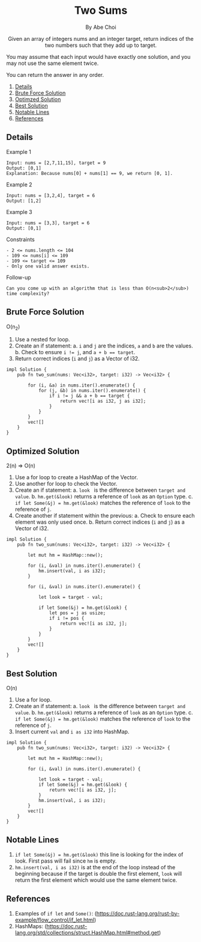 <div align="center">
<h1>Two Sums</h1>
<p>By Abe Choi</p>
</div>

<p align="center">
Given an array of integers nums and an integer target, return indices of the two numbers such that they add up to target.

You may assume that each input would have exactly one solution, and you may not use the same element twice.

You can return the answer in any order.
</p>

1.  [Details](#details)
2.  [Brute Force Solution](#brute-force-solution)
3.  [Optimzed Solution](#optimized-solution)
4.  [Best Solution](#best-solution)
5.  [Notable Lines](#notable-lines)
6.  [References](#references)


## Details

Example 1
```
Input: nums = [2,7,11,15], target = 9
Output: [0,1]
Explanation: Because nums[0] + nums[1] == 9, we return [0, 1].
```

Example 2
```
Input: nums = [3,2,4], target = 6
Output: [1,2]
```

Example 3
```
Input: nums = [3,3], target = 6
Output: [0,1]
```

Constraints
```
- 2 <= nums.length <= 104
- 109 <= nums[i] <= 109
- 109 <= target <= 109
- Only one valid answer exists.
```

Follow-up
```
Can you come up with an algorithm that is less than O(n<sub>2</sub>) time complexity?
```

## Brute Force Solution

O(n<sub>2</sub>)

1. Use a nested for loop.
2. Create an if statement:
   a. `i` and `j` are the indices, `a` and `b` are the values.
   b. Check to ensure `i != j`, and `a + b == target`.
3. Return correct indices (`i` and `j`) as a Vector of i32.

```
impl Solution {
    pub fn two_sum(nums: Vec<i32>, target: i32) -> Vec<i32> {
        
        for (i, &a) in nums.iter().enumerate() {
            for (j, &b) in nums.iter().enumerate() {
                if i != j && a + b == target {
                    return vec![i as i32, j as i32];
                }
            }    
        }
        vec![]
    }
}
```

## Optimized Solution

2(n) => O(n)

1. Use a for loop to create a HashMap of the Vector.
2. Use another for loop to check the Vector.
3. Create an if statement:
   a. `look ` is the difference between `target and value`.
   b. `hm.get(&look)` returns a reference of `look` as an `Option` type.
   c. `if let Some(&j) = hm.get(&look)` matches the reference of `look` to the reference of `j`.
4. Create another if statement within the previous:
   a. Check to ensure each element was only used once.
   b. Return correct indices (`i` and `j`) as a Vector of i32.

```
impl Solution {
    pub fn two_sum(nums: Vec<i32>, target: i32) -> Vec<i32> {

        let mut hm = HashMap::new();

        for (i, &val) in nums.iter().enumerate() {
            hm.insert(val, i as i32);
        }

        for (i, &val) in nums.iter().enumerate() {

            let look = target - val;

            if let Some(&j) = hm.get(&look) {
                let pos = j as usize;
                if i != pos {
                    return vec![i as i32, j];
                }
            }
        }
        vec![]
    }
}
```

## Best Solution

O(n)

1. Use a for loop.
2. Create an if statement:
   a. `look ` is the difference between `target and value`.
   b. `hm.get(&look)` returns a reference of `look` as an `Option` type.
   c. `if let Some(&j) = hm.get(&look)` matches the reference of `look` to the reference of `j`.
3. Insert current `val` and `i as i32` into HashMap.

```
impl Solution {
    pub fn two_sum(nums: Vec<i32>, target: i32) -> Vec<i32> {

        let mut hm = HashMap::new();

        for (i, &val) in nums.iter().enumerate() {

            let look = target - val;
            if let Some(&j) = hm.get(&look) {
                return vec![i as i32, j];
            }
            hm.insert(val, i as i32);
        }
        vec![]
    }
}
```

## Notable Lines

1. `if let Some(&j) = hm.get(&look)` this line is looking for the index of look. First pass will fail since `hm` is empty.
2. `hm.insert(val, i as i32)` is at the end of the loop instead of the beginning because if the target is double the first element, `look` will return the first element which would use the same element twice.

## References

1. Examples of `if let` and `Some()`:
(https://doc.rust-lang.org/rust-by-example/flow_control/if_let.html)
2. HashMaps:
(https://doc.rust-lang.org/std/collections/struct.HashMap.html#method.get)